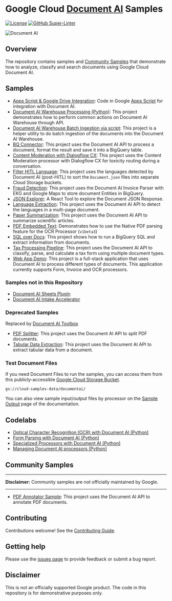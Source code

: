 # Google Cloud [Document AI](https://cloud.google.com/document-ai) Samples

[![License](https://img.shields.io/badge/License-Apache%202.0-blue.svg)](LICENSE)
[![GitHub Super-Linter](https://github.com/GoogleCloudPlatform/document-ai-samples/workflows/Lint%20Code%20Base/badge.svg)](https://github.com/marketplace/actions/super-linter)

![Document AI](https://storage.googleapis.com/gweb-cloudblog-publish/images/Document_AI_2022.max-2500x2500.jpg)

## Overview

The repository contains samples and [Community Samples](https://github.com/GoogleCloudPlatform/document-ai-samples/tree/main/community) that demonstrate how to analyze, classify and search documents using Google Cloud Document AI.

## Samples

- [Apps Script & Google Drive Integration](apps-script-google-drive): Code in Google [Apps Script](https://developers.google.com/apps-script) for integration with Document AI.
- [Document AI Warehouse Processing (Python)](document_ai_warehouse/document_ai_warehouse_processing_python/): This project demonstrates how to perform common actions on Document AI Warehouse through API.
- [Document AI Warehouse Batch Ingestion via script](document_ai_warehouse/batch-ingestion-docai-wh/): This project is a helper utility to do batch ingestion of the documents into the Document AI Warehouse.
- [BQ Connector](bq-connector/): This project uses the Document AI API to process a document, format the result and save it into a BigQuery table.
- [Content Moderation with Dialogflow CX](cx-content-moderation): This project uses the Content Moderation processor with Dialogflow CX for toxicity routing during a conversation.
- [Filter HITL Language](filter-hitl-language/): This project uses the languages detected by Document AI (post-HITL) to sort the `Document.json` files into separate Cloud Storage buckets.
- [Fraud Detection](fraud-detection-python/): This project uses the Document AI Invoice Parser with EKG and Google Maps to store document Entities in BigQuery.
- [JSON Explorer](document-json-explorer/): A React Tool to explore the Document JSON Response.
- [Language Extraction](extract-languages/): This project uses the Document AI API to detect the languages in a multi-page document.
- [Paper Summarization](paper_summarization/): This project uses the Document AI API to summarize scientific articles.
- [PDF Embedded Text](pdf-embedded-text/): Demonstrates how to use the Native PDF parsing feature for the OCR Processor (`v1beta3`)
- [SQL over Docs](sql-pdf-python/): This project shows how to run a BigQuery SQL and extract information from documents.
- [Tax Processing Pipeline](tax-processing-pipeline-python/): This project uses the Document AI API to classify, parse, and calculate a tax form using multiple document types.
- [Web App Demo](web-app-demo/): This project is a full-stack application that uses Document AI to process different types of documents. This application currently supports Form, Invoice and OCR processors.

### Samples not in this Repository

- [Document AI Sheets Plugin](https://github.com/GoogleCloudPlatform/documentai-sheets-plugin)
- [Document AI Intake Accelerator](https://github.com/GoogleCloudPlatform/document-intake-accelerator)

### Deprecated Samples

Replaced by [Document AI Toolbox](https://cloud.google.com/document-ai/docs/samples/documentai-toolbox-quickstart)

- [PDF Splitter](pdf-splitter-python/): This project uses the Document AI API to split PDF documents.
- [Tabular Data Extraction](extract-tables/): This project uses the Document AI API to extract tabular data from a document.

### Test Document Files

If you need Document Files to run the samples, you can access them from this publicly-accessible [Google Cloud Storage Bucket](https://cloud.google.com/storage/docs/downloading-objects).

`gs://cloud-samples-data/documentai/`

You can also view sample input/output files by processor on the [Sample Output](https://cloud.google.com/document-ai/docs/output) page of the documentation.

## Codelabs

- [Optical Character Recognition (OCR) with Document AI (Python)](https://codelabs.developers.google.com/codelabs/docai-ocr-python)
- [Form Parsing with Document AI (Python)](https://codelabs.developers.google.com/codelabs/docai-form-parser-v1-python)
- [Specialized Processors with Document AI (Python)](https://codelabs.developers.google.com/codelabs/docai-specialized-processors)
- [Managing Document AI processors (Python)](https://codelabs.developers.google.com/codelabs/cloud-documentai-manage-processors-python)

## Community Samples

---

**Disclaimer:** Community samples are not officially maintained by Google.

---

- [PDF Annotator Sample](community/pdf-annotator-python): This project uses the Document AI API to annotate PDF documents.

## Contributing

Contributions welcome! See the [Contributing Guide](CONTRIBUTING.md).

## Getting help

Please use the [issues page](https://github.com/GoogleCloudPlatform/document-ai-samples/issues) to provide feedback or submit a bug report.

## Disclaimer

This is not an officially supported Google product. The code in this repository is for demonstrative purposes only.
